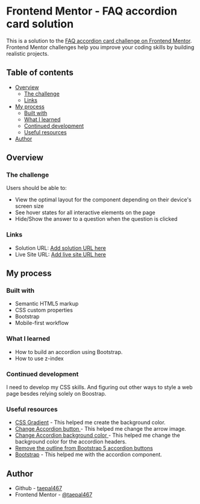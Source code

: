 # Frontend Mentor - FAQ accordion card solution

This is a solution to the [FAQ accordion card challenge on Frontend Mentor](https://www.frontendmentor.io/challenges/faq-accordion-card-XlyjD0Oam). Frontend Mentor challenges help you improve your coding skills by building realistic projects. 

## Table of contents

- [Overview](#overview)
  - [The challenge](#the-challenge)
  - [Links](#links)
- [My process](#my-process)
  - [Built with](#built-with)
  - [What I learned](#what-i-learned)
  - [Continued development](#continued-development)
  - [Useful resources](#useful-resources)
- [Author](#author)




## Overview

### The challenge

Users should be able to:

- View the optimal layout for the component depending on their device's screen size
- See hover states for all interactive elements on the page
- Hide/Show the answer to a question when the question is clicked


### Links

- Solution URL: [Add solution URL here](https://your-solution-url.com)
- Live Site URL: [Add live site URL here](https://your-live-site-url.com)

## My process

### Built with

- Semantic HTML5 markup
- CSS custom properties
- Bootstrap
- Mobile-first workflow


### What I learned

 - How to build an accordion using Bootstrap.
 - How to use z-index


### Continued development

I need to develop my CSS skills. And figuring out other ways to style a web page besdes relying solely on Boostrap.


### Useful resources

- [CSS Gradient](https://cssgradient.io/) - This helped me create the background color.
- [Change Accordion button ](https://stackoverflow.com/questions/66231936/change-accordion-button-collapsed-icon-color-in-bootstrap-5) - This helped me change the arrow image.
- [Change Accordion background color ](https://stackoverflow.com/questions/66791309/trying-to-change-the-background-color-of-the-bootstrap-accordion-title-when-open) - This helped me change the background color for the accordion headers.
- [Remove the outline from Bootstrap 5 accordion buttons](https://stackoverflow.com/questions/66489725/remove-the-outline-from-bootstrap-5-accordion-buttons) 
- [Bootstrap](https://getbootstrap.com/docs/5.1/components/accordion/) - This helped me with the accordion component.


## Author

- Github - [taepal467](https://github.com/taepal467)
- Frontend Mentor - [@taepal467](https://www.frontendmentor.io/profile/taepal467)




